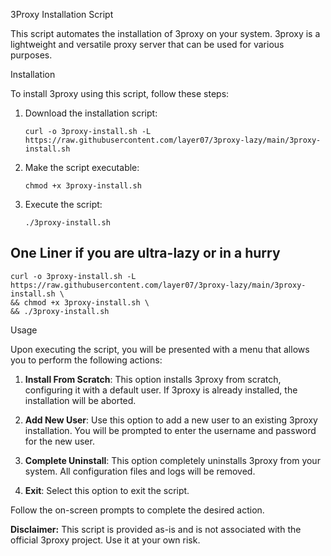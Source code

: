  3Proxy Installation Script

 This script automates the installation of 3proxy on your system. 3proxy is a lightweight and versatile proxy server that can be used for various purposes.

 Installation

 To install 3proxy using this script, follow these steps:

 1. Download the installation script:

    ```
    curl -o 3proxy-install.sh -L https://raw.githubusercontent.com/layer07/3proxy-lazy/main/3proxy-install.sh
    ```

 2. Make the script executable:

    ```
    chmod +x 3proxy-install.sh
    ```

 3. Execute the script:

    ```
    ./3proxy-install.sh
    ```

## One Liner if you are ultra-lazy or in a hurry

```
curl -o 3proxy-install.sh -L https://raw.githubusercontent.com/layer07/3proxy-lazy/main/3proxy-install.sh \
&& chmod +x 3proxy-install.sh \
&& ./3proxy-install.sh
```


 Usage

 Upon executing the script, you will be presented with a menu that allows you to perform the following actions:

 1. **Install From Scratch**: This option installs 3proxy from scratch, configuring it with a default user. If 3proxy is already installed, the installation will be aborted.

 2. **Add New User**: Use this option to add a new user to an existing 3proxy installation. You will be prompted to enter the username and password for the new user.

 3. **Complete Uninstall**: This option completely uninstalls 3proxy from your system. All configuration files and logs will be removed.

 4. **Exit**: Select this option to exit the script.

 Follow the on-screen prompts to complete the desired action. 

 **Disclaimer:** This script is provided as-is and is not associated with the official 3proxy project. Use it at your own risk.
